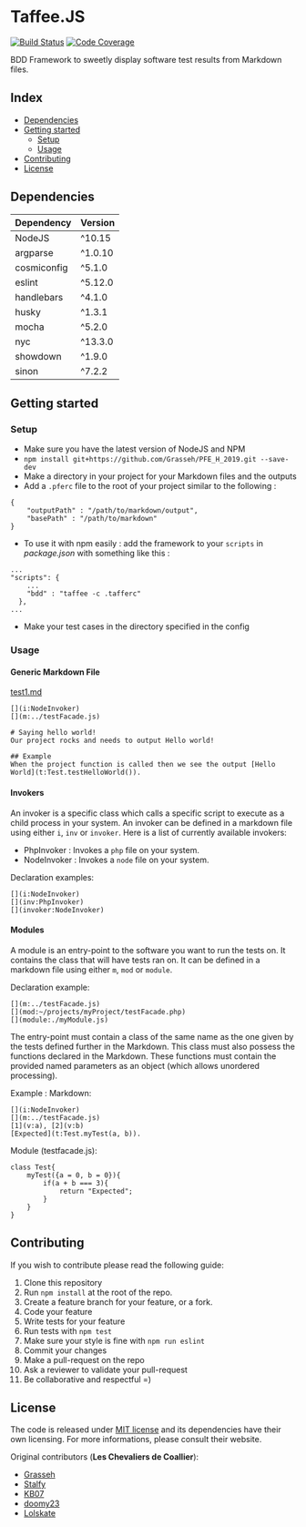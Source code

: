 # Taffee.JS

[![Build Status](https://travis-ci.org/Grasseh/PFE_H_2019.svg?branch=master)](https://travis-ci.org/Grasseh/PFE_H_2019)
[![Code Coverage](https://codecov.io/gh/grasseh/PFE_H_2019/branch/master/graph/badge.svg)](https://codecov.io/gh/grasseh/PFE_H_2019)

BDD Framework to sweetly display software test results from Markdown files.

## Index

 - [Dependencies](#dependencies)
 - [Getting started](#getting-started)
    - [Setup](#setup)
    - [Usage](#usage)
 - [Contributing](#contributing)
 - [License](#license)

 ## Dependencies

 | Dependency  | Version |
 |-------------|---------|
 | NodeJS      | ^10.15  |
 | argparse    | ^1.0.10 |
 | cosmiconfig | ^5.1.0  |
 | eslint      | ^5.12.0 |
 | handlebars  | ^4.1.0  |
 | husky       | ^1.3.1  |
 | mocha       | ^5.2.0  |
 | nyc         | ^13.3.0 |
 | showdown    | ^1.9.0  |
 | sinon       | ^7.2.2  |

## Getting started

### Setup

 - Make sure you have the latest version of NodeJS and NPM
 - `npm install git+https://github.com/Grasseh/PFE_H_2019.git --save-dev`
 - Make a directory in your project for your Markdown files and the outputs
 - Add a `.pferc` file to the root of your project similar to the following :
```
{
    "outputPath" : "/path/to/markdown/output",
    "basePath" : "/path/to/markdown"
}
```
- To use it with npm easily : add the framework to your `scripts` in *package.json* with something like this :
```
...
"scripts": {
    ...
    "bdd" : "taffee -c .tafferc"
  },
...
```
 - Make your test cases in the directory specified in the config

### Usage

#### Generic Markdown File

[test1.md](demo/js/markdown/test1.md)
```
[](i:NodeInvoker)
[](m:../testFacade.js)

# Saying hello world!
Our project rocks and needs to output Hello world!

## Example
When the project function is called then we see the output [Hello World](t:Test.testHelloWorld()).
```

#### Invokers

An invoker is a specific class which calls a specific script to execute as a child process in your system.
An invoker can be defined in a markdown file using either `i`, `inv` or `invoker`.
Here is a list of currently available invokers: 

* PhpInvoker : Invokes a `php` file on your system.
* NodeInvoker : Invokes a `node` file on your system.

Declaration examples:
```
[](i:NodeInvoker)
[](inv:PhpInvoker)
[](invoker:NodeInvoker)
```

#### Modules

A module is an entry-point to the software you want to run the tests on. 
It contains the class that will have tests ran on.
It can be defined in a markdown file using either `m`, `mod` or `module`.

Declaration example:
```
[](m:../testFacade.js)
[](mod:~/projects/myProject/testFacade.php)
[](module:./myModule.js)
```

The entry-point must contain a class of the same name as the one given by the tests defined further in the Markdown.
This class must also possess the functions declared in the Markdown. 
These functions must contain the provided named parameters as an object (which allows unordered processing).

Example : 
Markdown:
```
[](i:NodeInvoker)
[](m:../testFacade.js)
[1](v:a), [2](v:b)
[Expected](t:Test.myTest(a, b)).
```

Module (testfacade.js):
```
class Test{
    myTest({a = 0, b = 0}){
        if(a + b === 3){
            return "Expected";
        }
    }
}
```

## Contributing

If you wish to contribute please read the following guide:

1. Clone this repository
2. Run `npm install` at the root of the repo.
3. Create a feature branch for your feature, or a fork.
4. Code your feature
5. Write tests for your feature
6. Run tests with `npm test`
7. Make sure your style is fine with `npm run eslint`
8. Commit your changes
9. Make a pull-request on the repo
10. Ask a reviewer to validate your pull-request
11. Be collaborative and respectful =)

## License

The code is released under [MIT license](LICENSE) and its dependencies have their own licensing. For more informations, please consult their website.

Original contributors (**Les Chevaliers de Coallier**):
 - [Grasseh](https://github.com/Grasseh)
 - [Stalfy](https://github.com/Stalfy)
 - [KB07](https://github.com/KB07)
 - [doomy23](https://github.com/doomy23)
 - [Lolskate](https://github.com/Lolskate)
